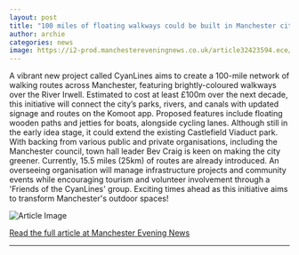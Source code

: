 ```yaml
---
layout: post
title: "100 miles of floating walkways could be built in Manchester city centre"
author: archie
categories: news
image: https://i2-prod.manchestereveningnews.co.uk/article32423594.ece/ALTERNATES/s1200/1_Manchester_CyanLines_View02_HQ.jpg
---
```

A vibrant new project called CyanLines aims to create a 100-mile network of walking routes across Manchester, featuring brightly-coloured walkways over the River Irwell. Estimated to cost at least £100m over the next decade, this initiative will connect the city’s parks, rivers, and canals with updated signage and routes on the Komoot app. Proposed features include floating wooden paths and jetties for boats, alongside cycling lanes. Although still in the early idea stage, it could extend the existing Castlefield Viaduct park. With backing from various public and private organisations, including the Manchester council, town hall leader Bev Craig is keen on making the city greener. Currently, 15.5 miles (25km) of routes are already introduced. An overseeing organisation will manage infrastructure projects and community events while encouraging tourism and volunteer involvement through a 'Friends of the CyanLines' group. Exciting times ahead as this initiative aims to transform Manchester's outdoor spaces!

![Article Image](https://i2-prod.manchestereveningnews.co.uk/article32423594.ece/ALTERNATES/s1200/1_Manchester_CyanLines_View02_HQ.jpg)

[Read the full article at Manchester Evening News](https://www.manchestereveningnews.co.uk/news/greater-manchester-news/100-miles-floating-walkways-could-32423617)

---

